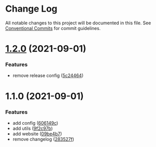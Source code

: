 # Change Log

All notable changes to this project will be documented in this file. See [Conventional Commits](https://conventionalcommits.org) for commit guidelines.

# [1.2.0](https://gitlab.com/zhengguorong/xboss/compare/@xboss/utils@1.1.0...@xboss/utils@1.2.0) (2021-09-01)

### Features

- remove release config ([5c24464](https://gitlab.com/zhengguorong/xboss/commit/5c24464114e5b9aab1d7eadef5b871fd984fa01b))

# 1.1.0 (2021-09-01)

### Features

- add config ([606149c](https://gitlab.com/zhengguorong/xboss/commit/606149c0bc53e835002665a63658d7dff76ccf8c))
- add utils ([9f2c97b](https://gitlab.com/zhengguorong/xboss/commit/9f2c97b787385aa22a3b48e2282ad17b4946eb22))
- add website ([09be4b7](https://gitlab.com/zhengguorong/xboss/commit/09be4b7b314e41352a352c29610fc2ea145c9cd5))
- remove changelog ([283527f](https://gitlab.com/zhengguorong/xboss/commit/283527fc7a95d127fb9ccb91cce31a0c4c8814f7))
